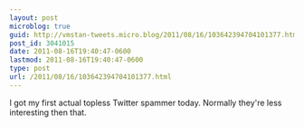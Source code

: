 ```yaml
---
layout: post
microblog: true
guid: http://vmstan-tweets.micro.blog/2011/08/16/103642394704101377.html
post_id: 3041015
date: 2011-08-16T19:40:47-0600
lastmod: 2011-08-16T19:40:47-0600
type: post
url: /2011/08/16/103642394704101377.html
---
```

I got my first actual topless Twitter spammer today. Normally they're less interesting then that.
